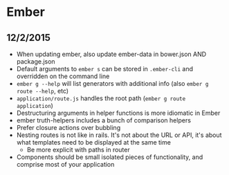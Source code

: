 # Ember

## 12/2/2015

- When updating ember, also update ember-data in bower.json AND package.json
- Default arguments to `ember s` can be stored in `.ember-cli` and overridden on
the command line
- `ember g --help` will list generators with additional info (also `ember g route --help`, etc)
- `application/route.js` handles the root path (`ember g route application`)
- Destructuring arguments in helper functions is more idiomatic in Ember
- ember truth-helpers includes a bunch of comparison helpers
- Prefer closure actions over bubbling
- Nesting routes is not like in rails. It's not about the URL or API, it's about what templates need to be displayed at the same time
  - Be more explicit with paths in router
- Components should be small isolated pieces of functionality, and comprise most of your application
